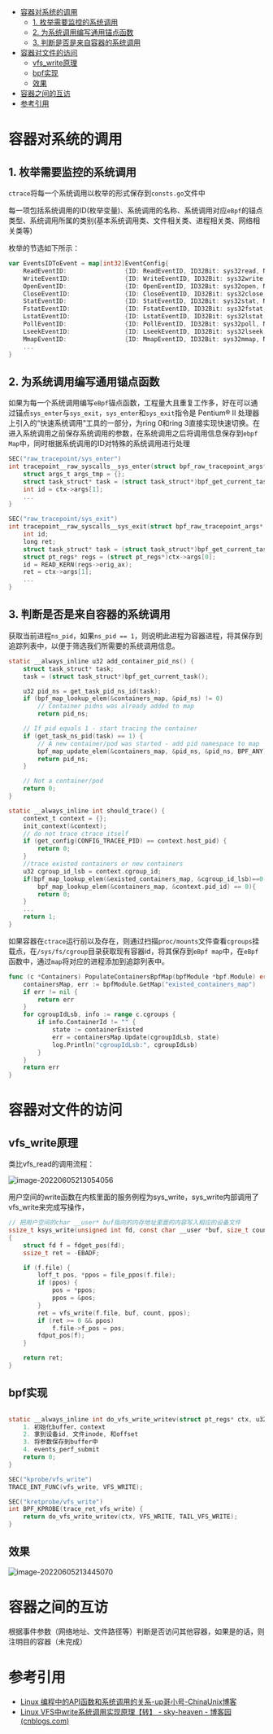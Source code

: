 - [容器对系统的调用](#%E5%AE%B9%E5%99%A8%E5%AF%B9%E7%B3%BB%E7%BB%9F%E7%9A%84%E8%B0%83%E7%94%A8)
  - [1. 枚举需要监控的系统调用](#1-%E6%9E%9A%E4%B8%BE%E9%9C%80%E8%A6%81%E7%9B%91%E6%8E%A7%E7%9A%84%E7%B3%BB%E7%BB%9F%E8%B0%83%E7%94%A8)
  - [2. 为系统调用编写通用锚点函数](#2-%E4%B8%BA%E7%B3%BB%E7%BB%9F%E8%B0%83%E7%94%A8%E7%BC%96%E5%86%99%E9%80%9A%E7%94%A8%E9%94%9A%E7%82%B9%E5%87%BD%E6%95%B0)
  - [3. 判断是否是来自容器的系统调用](#3-%E5%88%A4%E6%96%AD%E6%98%AF%E5%90%A6%E6%98%AF%E6%9D%A5%E8%87%AA%E5%AE%B9%E5%99%A8%E7%9A%84%E7%B3%BB%E7%BB%9F%E8%B0%83%E7%94%A8)
- [容器对文件的访问](#%E5%AE%B9%E5%99%A8%E5%AF%B9%E6%96%87%E4%BB%B6%E7%9A%84%E8%AE%BF%E9%97%AE)
  - [vfs_write原理](#vfs_write%E5%8E%9F%E7%90%86)
  - [bpf实现](#bpf%E5%AE%9E%E7%8E%B0)
  - [效果](#%E6%95%88%E6%9E%9C)
- [容器之间的互访](#%E5%AE%B9%E5%99%A8%E4%B9%8B%E9%97%B4%E7%9A%84%E4%BA%92%E8%AE%BF)
- [参考引用](#%E5%8F%82%E8%80%83%E5%BC%95%E7%94%A8)

# 容器对系统的调用

## 1. 枚举需要监控的系统调用

`ctrace`将每一个系统调用以枚举的形式保存到`consts.go`文件中

每一项包括系统调用的ID(枚举变量)、系统调用的名称、系统调用对应`eBpf`的锚点类型、系统调用所属的类别(基本系统调用类、文件相关类、进程相关类、网络相关类等)

枚举的节选如下所示：

```go
var EventsIDToEvent = map[int32]EventConfig{
	ReadEventID:                {ID: ReadEventID, ID32Bit: sys32read, Name: "read", Probes: []probe{{event: "read", attach: sysCall, fn: "read"}}, Sets: []string{"syscalls", "fs", "fs_read_write"}},
	WriteEventID:               {ID: WriteEventID, ID32Bit: sys32write, Name: "write", Probes: []probe{{event: "write", attach: sysCall, fn: "write"}}, Sets: []string{"syscalls", "fs", "fs_read_write"}},
	OpenEventID:                {ID: OpenEventID, ID32Bit: sys32open, Name: "open", Probes: []probe{{event: "open", attach: sysCall, fn: "open"}}, Sets: []string{"default", "syscalls", "fs", "fs_file_ops"}},
	CloseEventID:               {ID: CloseEventID, ID32Bit: sys32close, Name: "close", Probes: []probe{{event: "close", attach: sysCall, fn: "close"}}, Sets: []string{"default", "syscalls", "fs", "fs_file_ops"}},
	StatEventID:                {ID: StatEventID, ID32Bit: sys32stat, Name: "stat", Probes: []probe{{event: "newstat", attach: sysCall, fn: "newstat"}}, Sets: []string{"default", "syscalls", "fs", "fs_file_attr"}},
	FstatEventID:               {ID: FstatEventID, ID32Bit: sys32fstat, Name: "fstat", Probes: []probe{{event: "newfstat", attach: sysCall, fn: "newfstat"}}, Sets: []string{"default", "syscalls", "fs", "fs_file_attr"}},
	LstatEventID:               {ID: LstatEventID, ID32Bit: sys32lstat, Name: "lstat", Probes: []probe{{event: "newlstat", attach: sysCall, fn: "newlstat"}}, Sets: []string{"default", "syscalls", "fs", "fs_file_attr"}},
	PollEventID:                {ID: PollEventID, ID32Bit: sys32poll, Name: "poll", Probes: []probe{{event: "poll", attach: sysCall, fn: "poll"}}, Sets: []string{"syscalls", "fs", "fs_mux_io"}},
	LseekEventID:               {ID: LseekEventID, ID32Bit: sys32lseek, Name: "lseek", Probes: []probe{{event: "lseek", attach: sysCall, fn: "lseek"}}, Sets: []string{"syscalls", "fs", "fs_read_write"}},
	MmapEventID:                {ID: MmapEventID, ID32Bit: sys32mmap, Name: "mmap", Probes: []probe{{event: "mmap", attach: sysCall, fn: "mmap"}}, Sets: []string{"syscalls", "proc", "proc_mem"}},
    ...
}
```

## 2. 为系统调用编写通用锚点函数

如果为每一个系统调用编写`eBpf`锚点函数，工程量大且重复工作多，好在可以通过锚点`sys_enter`与`sys_exit`，`sys_enter`和`sys_exit`指令是 Pentium® II 处理器上引入的“快速系统调用”工具的一部分，为ring 0和ring 3直接实现快速切换。在进入系统调用之前保存系统调用的参数，在系统调用之后将调用信息保存到`ebpf Map`中，同时根据系统调用的ID对特殊的系统调用进行处理

```go
SEC("raw_tracepoint/sys_enter")
int tracepoint__raw_syscalls__sys_enter(struct bpf_raw_tracepoint_args* ctx) {
    struct args_t args_tmp = {};
    struct task_struct* task = (struct task_struct*)bpf_get_current_task();
    int id = ctx->args[1];
    ...
}

SEC("raw_tracepoint/sys_exit")
int tracepoint__raw_syscalls__sys_exit(struct bpf_raw_tracepoint_args* ctx) {
    int id;
    long ret;
    struct task_struct* task = (struct task_struct*)bpf_get_current_task();
    struct pt_regs* regs = (struct pt_regs*)ctx->args[0];
    id = READ_KERN(regs->orig_ax);
    ret = ctx->args[1];
    ...
}
```

## 3. 判断是否是来自容器的系统调用

获取当前进程`ns_pid`，如果`ns_pid == 1`，则说明此进程为容器进程，将其保存到追踪列表中，以便于筛选我们所需要的系统调用信息。

```c
static __always_inline u32 add_container_pid_ns() {
    struct task_struct* task;
    task = (struct task_struct*)bpf_get_current_task();

    u32 pid_ns = get_task_pid_ns_id(task);
    if (bpf_map_lookup_elem(&containers_map, &pid_ns) != 0)
        // Container pidns was already added to map
        return pid_ns;

    // If pid equals 1 - start tracing the container
    if (get_task_ns_pid(task) == 1) {
        // A new container/pod was started - add pid namespace to map
        bpf_map_update_elem(&containers_map, &pid_ns, &pid_ns, BPF_ANY);
        return pid_ns;
    }

    // Not a container/pod
    return 0;
}

static __always_inline int should_trace() {
    context_t context = {};
    init_context(&context);
    // do not trace ctrace itself
    if (get_config(CONFIG_TRACEE_PID) == context.host_pid) {
        return 0;
    }    
    //trace existed containers or new containers
    u32 cgroup_id_lsb = context.cgroup_id;
    if(bpf_map_lookup_elem(&existed_containers_map, &cgroup_id_lsb)==0 && 
        bpf_map_lookup_elem(&containers_map, &context.pid_id) == 0){
        return 0;        
    }
    ...
    return 1;
}
```

如果容器在`ctrace`运行前以及存在，则通过扫描`proc/mounts`文件查看`cgroups`挂载点，在`/sys/fs/cgroup`目录获取现有容器id，将其保存到`eBpf map`中，在`eBpf`函数中，通过`map`将对应的进程添加到追踪列表中。

```go
func (c *Containers) PopulateContainersBpfMap(bpfModule *bpf.Module) error {
	containersMap, err := bpfModule.GetMap("existed_containers_map")
	if err != nil {
		return err
	}
	for cgroupIdLsb, info := range c.cgroups {
		if info.ContainerId != "" {
			state := containerExisted
			err = containersMap.Update(cgroupIdLsb, state)
			log.Println("cgroupIdLsb:", cgroupIdLsb)
		}
	}
	return err
}
```





# 容器对文件的访问

## vfs_write原理

类比vfs_read的调用流程：

![image-20220605213054056](../picture/image-20220605213054056.png)

用户空间的write函数在内核里面的服务例程为sys_write，sys_write内部调用了vfs_write来完成写操作，

```c
// 把用户空间的char __user* buf指向的内存地址里面的内容写入相应的设备文件
ssize_t ksys_write(unsigned int fd, const char __user *buf, size_t count)
{
	struct fd f = fdget_pos(fd);
	ssize_t ret = -EBADF;

	if (f.file) {
		loff_t pos, *ppos = file_ppos(f.file);
		if (ppos) {
			pos = *ppos;
			ppos = &pos;
		}
		ret = vfs_write(f.file, buf, count, ppos);
		if (ret >= 0 && ppos)
			f.file->f_pos = pos;
		fdput_pos(f);
	}

	return ret;
}
```

## bpf实现

```c

static __always_inline int do_vfs_write_writev(struct pt_regs* ctx, u32 event_id, u32 tail_call_id) {
    1. 初始化buffer、context
    2. 拿到设备id, 文件inode, 和offset
    3. 将参数保存到buffer中
    4. events_perf_submit
	return 0;
}

SEC("kprobe/vfs_write")
TRACE_ENT_FUNC(vfs_write, VFS_WRITE);

SEC("kretprobe/vfs_write")
int BPF_KPROBE(trace_ret_vfs_write) {
    return do_vfs_write_writev(ctx, VFS_WRITE, TAIL_VFS_WRITE);
}
```

## 效果

![image-20220605213445070](../picture/image-20220605213445070.png)

# 容器之间的互访

根据事件参数（网络地址、文件路径等）判断是否访问其他容器，如果是的话，则注明目的容器（未完成）



# 参考引用

- [Linux 编程中的API函数和系统调用的关系-up哥小号-ChinaUnix博客](http://blog.chinaunix.net/uid-28362602-id-3424404.html)
- [Linux VFS中write系统调用实现原理【转】 - sky-heaven - 博客园 (cnblogs.com)](https://www.cnblogs.com/sky-heaven/p/6066515.html)

